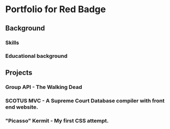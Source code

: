 # Portfolio for Red Badge

## Background
### Skills
### Educational background

## Projects
### Group API - The Walking Dead
### SCOTUS MVC - A Supreme Court Database compiler with front end website.
### "Picasso" Kermit - My first CSS attempt.
